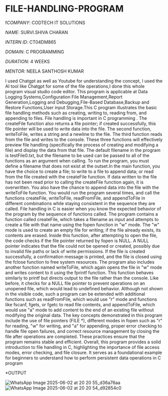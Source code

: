 # FILE-HANDLING-PROGRAM

f*COMPANY*: CODTECH IT SOLUTIONS

*NAME*: SURVI.SHIVA CHARAN

*INTERN ID*: CT04DM865

*DOMAIN*: C PROGRAMMING

*DURATION*: 4 WEEKS

*MENTOR*: NEELA SANTHOSH KUMAR

I used Chatgpt as well as Youtube for understanding the concept, I used the  AI tool like Chatgpt  for some of the file operations,I done this whole program visual studio code editor.
This program is applicable at Data Logging Systems,Configuration File Management,Report Generation,Logging and Debugging,File-Based Database,Backup and Restore Functions,User input Storage.This C program illustrates the basic file handling methods such as creating, writing to, reading from, and appending to files. File handling is important in C programming . The createFile function also returns a file pointer; if created successfully, this file pointer will be used to write data into the file. The second function, writeToFile, writes a string and a newline to the file. The third function reads from the file and writes to the console. These three functions will effectively preview file handling (specifically the process of creating and modifying a file) and display the data from that file. The default filename in the program is testFile0.txt, but the filename to be used can be passed to all of the functions as an argument when calling. To run the program, you must define a filename that does not exist at the outset.In the main function, you have the choice to create a file; to write to a file to append data; or read from the file created with the createFile function. If data written to the file has not been read prior to calling the createFile function again, it is overwritten. You also have the chance to append data into the file with the writeToFile function. You would run the program several times, and call the functions createFile, writeToFile, readFromFile, and appendToFile in different combinations while staying consistent in the sequence they are called. File handling in C is easier when you know the expected behavior of the program by the sequence of functions called. The program contains a function called createFile, which takes a filename as input and attempts to create a file with that name using the fopen function in "w" mode. The "w" mode is used to create an empty file for writing; if the file already exists, its contents are erased. Inside this function, after attempting to open the file, the code checks if the file pointer returned by fopen is NULL. A NULL pointer indicates that the file could not be opened or created, possibly due to invalid file paths or lack of write permissions. If the file is created successfully, a confirmation message is printed, and the file is closed using the fclose function to free system resources. The program also includes another function named writeToFile, which again opens the file in "w" mode and writes content to it using the fprintf function. This function behaves similarly to printf but directs output to the file rather than the console. Like before, it checks for a NULL file pointer to prevent operations on an unopened file, which would lead to undefined behavior. Although not shown in the visible code, such a program can be extended with additional functions such as readFromFile, which would use "r" mode and functions like fscanf, fgets, or fgetc to read file contents, and appendToFile, which would use "a" mode to add content to the end of an existing file without modifying the original data. The key concepts demonstrated in this program include the use of file pointers (FILE *), different modes in fopen such as "r" for reading, "w" for writing, and "a" for appending, proper error checking to handle file open failures, and correct resource management by closing the file after operations are completed. These practices ensure that the program remains stable and efficient. Overall, this program provides a solid introduction to file handling in C, highlighting the importance of file access modes, error checking, and file closure. It serves as a foundational example for beginners to understand how to perform persistent data operations in C program

*OUTPUT 

![WhatsApp Image 2025-06-02 at 20 20 55_d36a76aa](https://github.com/user-attachments/assets/48aa8f2d-b163-4ce4-a204-b100c37596c9)
![WhatsApp Image 2025-06-02 at 20 20 54_d92854c0](https://github.com/user-attachments/assets/baf0e9ce-215d-4e70-82c1-e052531b557a)
